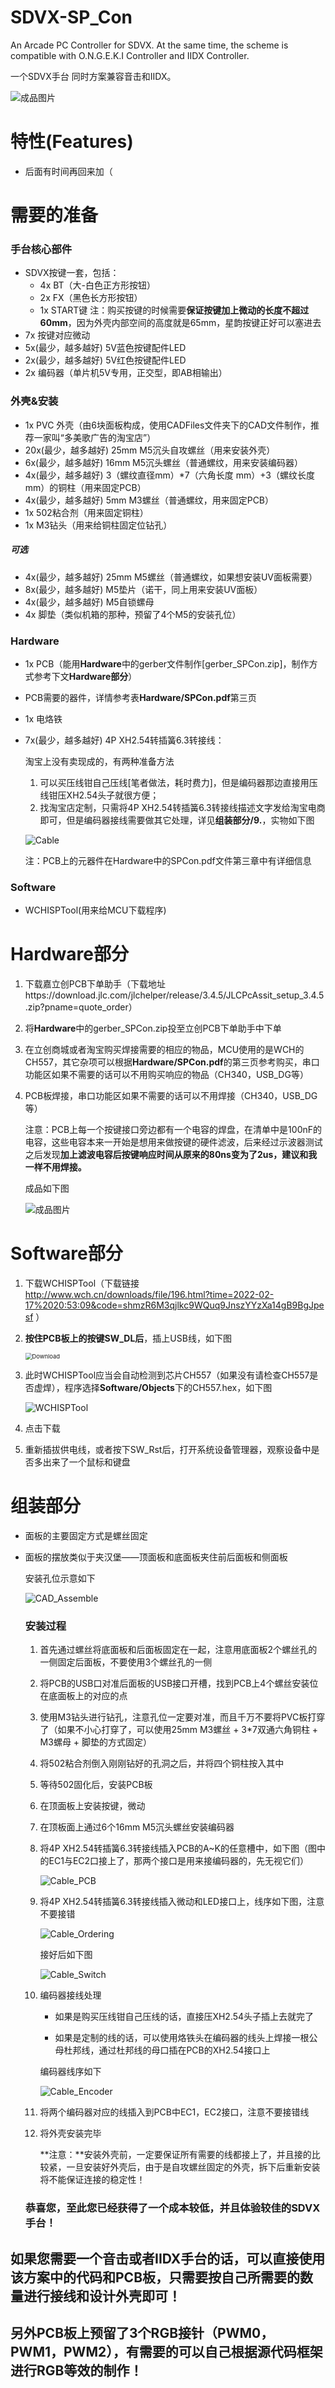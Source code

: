 # SDVX-SP_Con
An Arcade PC Controller for SDVX. At the same time, the scheme is compatible with O.N.G.E.K.I Controller and IIDX Controller.

一个SDVX手台 同时方案兼容音击和IIDX。

![成品图片](IMAGE/Controller.jpg)







# 特性(Features)

- 后面有时间再回来加（







# 需要的准备

### 手台核心部件

- SDVX按键一套，包括：
  - 4x  BT（大-白色正方形按钮）
  - 2x  FX（黑色长方形按钮）
  - 1x  START键
  注：购买按键的时候需要**保证按键加上微动的长度不超过60mm**，因为外壳内部空间的高度就是65mm，星韵按键正好可以塞进去
- 7x  按键对应微动
- 5x(最少，越多越好)  5V蓝色按键配件LED
- 2x(最少，越多越好)  5V红色按键配件LED
- 2x  编码器（单片机5V专用，正交型，即AB相输出）

### 外壳&安装

- 1x  PVC 外壳（由6块面板构成，使用CADFiles文件夹下的CAD文件制作，推荐一家叫“多美歌广告的淘宝店”）
- 20x(最少，越多越好)  25mm M5沉头自攻螺丝（用来安装外壳）
- 6x(最少，越多越好)  16mm M5沉头螺丝（普通螺纹，用来安装编码器）
- 4x(最少，越多越好)  3（螺纹直径mm）*7（六角长度 mm）+3（螺纹长度 mm）的铜柱（用来固定PCB）
- 4x(最少，越多越好)  5mm M3螺丝（普通螺纹，用来固定PCB）
- 1x  502粘合剂（用来固定铜柱）
- 1x  M3钻头（用来给铜柱固定位钻孔）

##### 		可选

  - 4x(最少，越多越好)  25mm M5螺丝（普通螺纹，如果想安装UV面板需要）
  - 8x(最少，越多越好)  M5垫片（诺干，同上用来安装UV面板）
  - 4x(最少，越多越好)  M5自锁螺母
  - 4x  脚垫（类似机箱的那种，预留了4个M5的安装孔位）

### Hardware 

- 1x  PCB（能用**Hardware**中的gerber文件制作[gerber_SPCon.zip]，制作方式参考下文**Hardware部分**）

- PCB需要的器件，详情参考表**Hardware/SPCon.pdf**第三页

- 1x  电烙铁

- 7x(最少，越多越好)  4P XH2.54转插簧6.3转接线：

  淘宝上没有卖现成的，有两种准备方法

  1. 可以买压线钳自己压线[笔者做法，耗时费力]，但是编码器那边直接用压线钳压XH2.54头子就很方便；
  2. 找淘宝店定制，只需将4P XH2.54转插簧6.3转接线描述文字发给淘宝电商即可，但是编码器接线需要做其它处理，详见**组装部分/9.**，实物如下图
  
  ![Cable](IMAGE/Cable.jpg)
  
  
  
  注：PCB上的元器件在Hardware中的SPCon.pdf文件第三章中有详细信息

### Software

- WCHISPTool(用来给MCU下载程序)







# Hardware部分

1. 下载嘉立创PCB下单助手（下载地址https://download.jlc.com/jlchelper/release/3.4.5/JLCPcAssit_setup_3.4.5.zip?pname=quote_order）

2. 将**Hardware**中的gerber_SPCon.zip投至立创PCB下单助手中下单

3. 在立创商城或者淘宝购买焊接需要的相应的物品，MCU使用的是WCH的CH557，其它杂项可以根据**Hardware/SPCon.pdf**的第三页参考购买，串口功能区如果不需要的话可以不用购买响应的物品（CH340，USB_DG等）

4. PCB板焊接，串口功能区如果不需要的话可以不用焊接（CH340，USB_DG等）

   

   注意：PCB上每一个按键接口旁边都有一个电容的焊盘，在清单中是100nF的电容，这些电容本来一开始是想用来做按键的硬件滤波，后来经过示波器测试之后发现**加上滤波电容后按键响应时间从原来的80ns变为了2us，建议和我一样不用焊接。**
   
   
   
   成品如下图
   
   ![成品图片](IMAGE/PCB.jpg)







# Software部分

1. 下载WCHISPTool（下载链接 http://www.wch.cn/downloads/file/196.html?time=2022-02-17%2020:53:09&code=shmzR6M3qjlkc9WQuq9JnszYYzXa14gB9BgJpesf ）

2. **按住PCB板上的按键SW_DL后**，插上USB线，如下图

   <img src="IMAGE\Download.jpg" alt="Download" style="zoom: 67%;" />

3. 此时WCHISPTool应当会自动检测到芯片CH557（如果没有请检查CH557是否虚焊），程序选择**Software/Objects**下的CH557.hex，如下图

   <img src="IMAGE\WCHISPTool.png" alt="WCHISPTool"  />

4. 点击下载

4. 重新插拔供电线，或者按下SW_Rst后，打开系统设备管理器，观察设备中是否多出来了一个鼠标和键盘







# 组装部分

- 面板的主要固定方式是螺丝固定

- 面板的摆放类似于夹汉堡——顶面板和底面板夹住前后面板和侧面板

  安装孔位示意如下

  ![CAD_Assemble](IMAGE/CAD_Assemble.png)

  

  ### **安装过程**

  1. 首先通过螺丝将底面板和后面板固定在一起，注意用底面板2个螺丝孔的一侧固定后面板，不要使用3个螺丝孔的一侧

  2. 将PCB的USB口对准后面板的USB接口开槽，找到PCB上4个螺丝安装位在底面板上的对应的点

  3. 使用M3钻头进行钻孔，注意孔位一定要对准，而且千万不要将PVC板打穿了（如果不小心打穿了，可以使用25mm M3螺丝 + 3*7双通六角铜柱 + M3螺母 + 脚垫的方式固定）

  4. 将502粘合剂倒入刚刚钻好的孔洞之后，并将四个铜柱按入其中

  5. 等待502固化后，安装PCB板

  6. 在顶面板上安装按键，微动

  6. 在顶板面上通过6个16mm M5沉头螺丝安装编码器
  
  6. 将4P XH2.54转插簧6.3转接线插入PCB的A~K的任意槽中，如下图（图中的EC1与EC2口接上了，那两个接口是用来接编码器的，先无视它们）
  
     ![Cable_PCB](IMAGE/Cable_PCB.jpg)
     
  7. 将4P XH2.54转插簧6.3转接线插入微动和LED接口上，线序如下图，注意不要接错
  
     ![Cable_Ordering](IMAGE/Cable_Ordering.png)
     
     接好后如下图
     
     ![Cable_Switch](IMAGE/Cable_Switch.jpg)
  
  9. 编码器接线处理
  
     - 如果是购买压线钳自己压线的话，直接压XH2.54头子插上去就完了
  
     - 如果是定制的线的话，可以使用烙铁头在编码器的线头上焊接一根公母杜邦线，通过杜邦线的母口插在PCB的XH2.54接口上
  
     编码器线序如下
     
     ![Cable_Encoder](IMAGE/Cable_Encoder.png)
     
  11. 将两个编码器对应的线插入到PCB中EC1，EC2接口，注意不要接错线
  
  12. 将外壳安装完毕
  
      **注意：**安装外壳前，一定要保证所有需要的线都接上了，并且接的比较紧，一旦安装好外壳后，由于是自攻螺丝固定的外壳，拆下后重新安装将不能保证连接的稳定性！

  
  
  ### 恭喜您，至此您已经获得了一个成本较低，并且体验较佳的SDVX手台！







## 如果您需要一个音击或者IIDX手台的话，可以直接使用该方案中的代码和PCB板，只需要按自己所需要的数量进行接线和设计外壳即可！



## 另外PCB板上预留了3个RGB接针（PWM0，PWM1，PWM2），有需要的可以自己根据源代码框架进行RGB等效的制作！